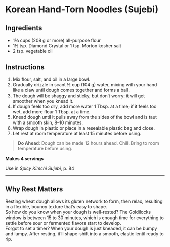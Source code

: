 # Korean Hand-Torn Noodles (Sujebi)

## Ingredients
- 1⅔ cups (208 g or more) all-purpose flour  
- 1½ tsp. Diamond Crystal or 1 tsp. Morton kosher salt  
- 2 tsp. vegetable oil  

## Instructions
1. Mix flour, salt, and oil in a large bowl.
2. Gradually drizzle in scant ½ cup (104 g) water, mixing with your hand like a claw until dough comes together and forms a ball.
3. The dough will be shaggy and sticky, but don’t worry: it will get smoother when you knead it.
4. If dough feels too dry, add more water 1 Tbsp. at a time; if it feels too wet, add more flour 1 Tbsp. at a time.
5. Knead dough until it pulls away from the sides of the bowl and is taut with a smooth skin, 8–10 minutes.
6. Wrap dough in plastic or place in a resealable plastic bag and close.
7. Let rest at room temperature at least 15 minutes before using.

> **Do Ahead**: Dough can be made 12 hours ahead. Chill. Bring to room temperature before using.

**Makes 4 servings**

Use in *Spicy Kimchi Sujebi*, p. 84

---

## Why Rest Matters

Resting wheat dough allows its gluten network to form, then relax, resulting in a flexible, bouncy texture that’s easy to shape.  
So how do you know when your dough is well-rested? The Goldilocks window is between 15 to 30 minutes, which is enough time for everything to settle before sour or fermented flavors start to develop.  
Forgot to set a timer? When your dough is just kneaded, it can be bumpy and lumpy. After resting, it’ll shape-shift into a smooth, elastic lentil ready to rip.
